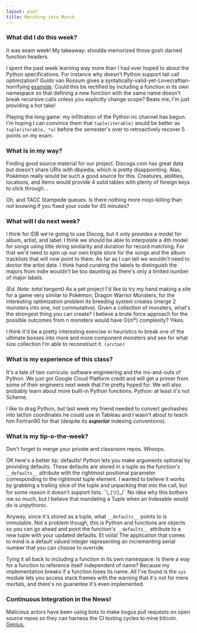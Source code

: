 ```yaml
---
layout: post
title: Marching into March
---
```


### What did I do this week?
It was exam week! My takeaway: shoulda memorized those gosh darned function headers.

I spent the past week learning way more than I had ever hoped to about the Python specifications. For instance why doesn't Python support tail call optimization? Guido van Rossum gives a syntatically-valid-yet-Lovecraftian-horrifying [example](http://neopythonic.blogspot.com.au/2009/04/tail-recursion-elimination.html). Could this be rectified by including a function in its own namespace so that defining a new function with the same name doesn't break recursive calls unless you explicitly change scope? Beats me, I'm just providing a hot take!

Playing the long game: my infiltration of the Python irc channel has begun. I'm hoping I can convince them that `tuple(iterable)` would be better as `tuple(iterable, *a)` before the semester's over to retroactively recover 5 points on my exam.

### What is in my way?
Finding good source material for our project. Discogs.com has great data but doesn't share URIs with dbpedia, which is pretty disappointing. Alas, Pokémon really would be such a good source for this. Creatures, abilities, locations, and items would provide 4 solid tables with plenty of foreign keys to click through...

Oh, and TACC Stampede queues. Is there nothing more mojo-killing than not knowing if you fixed your code for 45 minutes?

### What will I do next week?
I think for IDB we're going to use Discog, but it only provides a model for album, artist, and label. I think we should be able to interpolate a 4th model for songs using title string similarity and duration for record matching. For that we'd need to spin up our own triple store for the songs and the album tracklists that will now point to them. As far as I can tell we wouldn't need to doctor the artist data. I think hand curating the labels to distinguish the majors from indie wouldn't be too daunting as there's only a limited number of major labels.

_(Ed. Note: total tangent)_ As a pet project I'd like to try my hand making a site for a game very similar to Pokémon, Dragon Warrior Monsters, for the interesting optimization problem its breeding system creates (merge 2 monsters into one, not commutative). Given a collection of monsters, what's the strongest thing you can create? I believe a brute force approach for the possible outcomes from n monsters would have O(n!&sup2;) complexity? Yikes.

I think it'd be a pretty interesting exercise in heuristics to break one of the ultimate bosses into more and more component monsters and see for what size collection I'm able to reconstruct it. `(arctan)`

### What is my experience of this class?
It's a tale of two curricula: software engineering and the ins-and-outs of Python. We just got Google Cloud Platform credit and will get a primer from some of their engineers next week that I'm pretty hyped for. We will also probably learn about more built-in Python functions. Python: at least it's not Scheme.

I like to drag Python, but last week my friend needed to convert geohashes into lat/lon coordinates he could use in Tableau and I wasn't about to teach him Fortran90 for that (despite its _**superior**_ indexing conventions).

### What is my **tip-o-the-week**?
Don't forget to merge your private and classroom repos. Whoops.

OK here's a better tip: defaults! Python lets you make arguments optional by providing defaults. These defaults are stored in a tuple as the function's `__defaults__` attribute with the rightmost positional parameter corresponding to the rightmost tuple element. I wanted to believe it works by grabbing a trailing slice of the tuple and unpacking that into the call, but for some reason it doesn't support lists. ¯\\\_(ツ)_/¯ No idea why this bothers me so much, but I believe that mandating a Tuple when an Indexable would do is unpythonic.

Anyway, since it's stored as a tuple, what `__defaults__` points to is immutable. Not a problem though, this is Python and functions are objects so you can go ahead and point the function's `__defaults__` attribute to a new tuple with your updated defaults. Et voilà! The application that comes to mind is a default valued integer representing an incrementing serial number that you can choose to override.

Tying it all back to including a function in its own namespace: Is there a way for a function to reference itself independent of name? Because my implementation breaks if a function loses its name. All I've found is the `sys` module lets you access stack frames with the warning that it's not for mere mortals, and there's no guarantee it's even implemented.

### Continuous Integration in the News!
Malicious actors have been using bots to make bogus pull requests on open source repos so they can harness the CI testing cycles to mine bitcoin. [Genius.](https://motherboard.vice.com/en_us/article/bitcoin-mining-github-open-source-bots)
